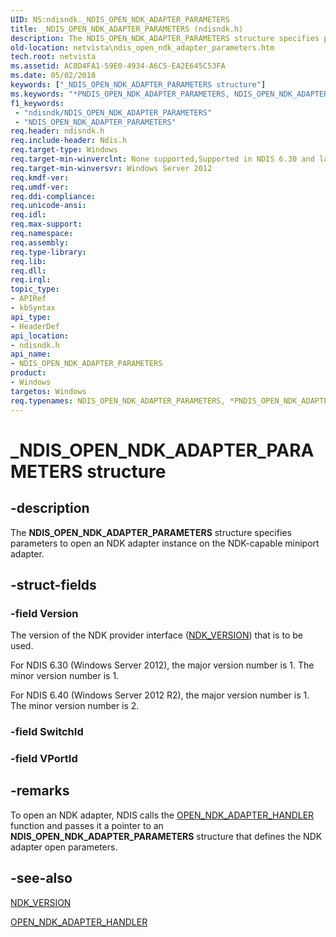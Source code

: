 ```yaml
---
UID: NS:ndisndk._NDIS_OPEN_NDK_ADAPTER_PARAMETERS
title: _NDIS_OPEN_NDK_ADAPTER_PARAMETERS (ndisndk.h)
description: The NDIS_OPEN_NDK_ADAPTER_PARAMETERS structure specifies parameters to open an NDK adapter instance on the NDK-capable miniport adapter.
old-location: netvista\ndis_open_ndk_adapter_parameters.htm
tech.root: netvista
ms.assetid: AC8D4FA1-59E0-4934-A6C5-EA2E645C53FA
ms.date: 05/02/2018
keywords: ["_NDIS_OPEN_NDK_ADAPTER_PARAMETERS structure"]
ms.keywords: "*PNDIS_OPEN_NDK_ADAPTER_PARAMETERS, NDIS_OPEN_NDK_ADAPTER_PARAMETERS, NDIS_OPEN_NDK_ADAPTER_PARAMETERS structure [Network Drivers Starting with Windows Vista], PNDIS_OPEN_NDK_ADAPTER_PARAMETERS, PNDIS_OPEN_NDK_ADAPTER_PARAMETERS structure pointer [Network Drivers Starting with Windows Vista], _NDIS_OPEN_NDK_ADAPTER_PARAMETERS, ndisndk/NDIS_OPEN_NDK_ADAPTER_PARAMETERS, ndisndk/PNDIS_OPEN_NDK_ADAPTER_PARAMETERS, netvista.ndis_open_ndk_adapter_parameters"
f1_keywords:
 - "ndisndk/NDIS_OPEN_NDK_ADAPTER_PARAMETERS"
 - "NDIS_OPEN_NDK_ADAPTER_PARAMETERS"
req.header: ndisndk.h
req.include-header: Ndis.h
req.target-type: Windows
req.target-min-winverclnt: None supported,Supported in NDIS 6.30 and later.
req.target-min-winversvr: Windows Server 2012
req.kmdf-ver: 
req.umdf-ver: 
req.ddi-compliance: 
req.unicode-ansi: 
req.idl: 
req.max-support: 
req.namespace: 
req.assembly: 
req.type-library: 
req.lib: 
req.dll: 
req.irql: 
topic_type:
- APIRef
- kbSyntax
api_type:
- HeaderDef
api_location:
- ndisndk.h
api_name:
- NDIS_OPEN_NDK_ADAPTER_PARAMETERS
product:
- Windows
targetos: Windows
req.typenames: NDIS_OPEN_NDK_ADAPTER_PARAMETERS, *PNDIS_OPEN_NDK_ADAPTER_PARAMETERS
---
```


# _NDIS_OPEN_NDK_ADAPTER_PARAMETERS structure


## -description


The <b>NDIS_OPEN_NDK_ADAPTER_PARAMETERS</b> structure specifies parameters to open an NDK adapter instance on the NDK-capable miniport adapter.


## -struct-fields




### -field Version

The version of the NDK provider interface (<a href="https://docs.microsoft.com/windows/desktop/api/ndkinfo/ns-ndkinfo-ndk_version">NDK_VERSION</a>) that is to be used. 

For NDIS 6.30 (Windows Server 2012), the major version number is 1. The  minor version number is 1.

For NDIS 6.40 (Windows Server 2012 R2), the major version number is 1. The  minor version number is 2.


### -field SwitchId

 


### -field VPortId

 




## -remarks



To open an NDK adapter, NDIS calls the <a href="https://docs.microsoft.com/windows-hardware/drivers/ddi/ndisndk/nc-ndisndk-open_ndk_adapter_handler">OPEN_NDK_ADAPTER_HANDLER</a> function and passes it a  pointer to an <b>NDIS_OPEN_NDK_ADAPTER_PARAMETERS</b> structure that defines the NDK adapter open parameters.




## -see-also




<a href="https://docs.microsoft.com/windows/desktop/api/ndkinfo/ns-ndkinfo-ndk_version">NDK_VERSION</a>



<a href="https://docs.microsoft.com/windows-hardware/drivers/ddi/ndisndk/nc-ndisndk-open_ndk_adapter_handler">OPEN_NDK_ADAPTER_HANDLER</a>
 

 

